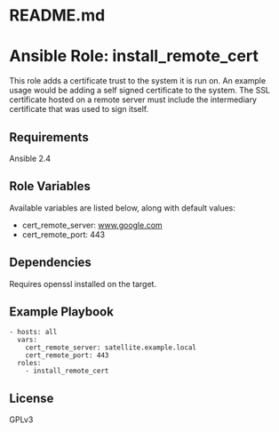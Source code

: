 # README.md
# Ansible Role: install_remote_cert

This role adds a certificate trust to the system it is run on.  An example usage would be adding a self signed certificate to the system.  The SSL certificate hosted on a remote server must include the intermediary certificate that was used to sign itself.

## Requirements

Ansible 2.4

## Role Variables

Available variables are listed below, along with default values:

*  cert_remote_server: www.google.com
*  cert_remote_port: 443


## Dependencies

Requires openssl installed on the target.

## Example Playbook

    - hosts: all
      vars:
        cert_remote_server: satellite.example.local
        cert_remote_port: 443
      roles:
        - install_remote_cert

## License

GPLv3
